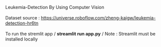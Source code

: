 Leukemia-Detection By Using Computer Vision <br>
<br>
Dataset source : https://universe.roboflow.com/zheng-kaigw/leukemia-detection-hr6tn <br>
<br>
To run the stremlit app / 
<b>streamlit run app.py</b>
/
Note : Streamlit must be installed locally